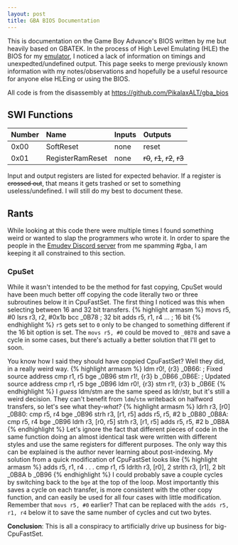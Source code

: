 ```yaml
---
layout: post
title: GBA BIOS Documentation
---
```


This is documentation on the Game Boy Advance's BIOS written by me but heavily based on GBATEK. In the process of High Level Emulating (HLE) the BIOS for my [emulator](https://github.com/KellanClark/ecnavdA-yoBemaG), I noticed a lack of information on timings and unexpedted/undefined output. This page seeks to merge previously known information with my notes/observations and hopefully be a useful resource for anyone else HLEing or using the BIOS.

All code is from the disassembly at https://github.com/PikalaxALT/gba_bios

## SWI Functions
Number | Name             | Inputs | Outputs                       
:----- | :--------------- | :----- | :-----------------------------
0x00   | SoftReset        | none   | reset                         
0x01   | RegisterRamReset | none   | ~~r0~~, ~~r1~~, ~~r2~~, ~~r3~~

Input and output registers are listed for expected behavior. If a register is ~~crossed out~~, that means it gets trashed or set to something useless/undefined. I will still do my best to document these.

## Rants
While looking at this code there were multiple times I found something weird or wanted to slap the programmers who wrote it. In order to spare the people in the [Emudev Discord server](https://discord.gg/dkmJAes) from me spamming #gba, I am keeping it all constrained to this section.

### CpuSet
While it wasn't intended to be the method for fast copying, CpuSet would have been much better off copying the code literally two or three subroutines below it in CpuFastSet. The first thing I noticed was this when selecting between 16 and 32 bit transfers.
{% highlight armasm %}
movs r5, #0
lsrs r3, r2, #0x1b
bcc _0B78 ; 32 bit
adds r5, r1, r4
... ; 16 bit
{% endhighlight %}
`r5` gets set to `0` only to be changed to something different if the 16 bit option is set. The `movs r5, #0` could be moved to `_0B78` and save a cycle in some cases, but there's actually a better solution that I'll get to soon.

You know how I said they should have coppied CpuFastSet? Well they did, in a really weird way.
{% highlight armasm %}
	ldm r0!, {r3}
_0B66: ; Fixed source address
  cmp r1, r5
	bge _0B96
	stm r1!, {r3}
	b _0B66
_0B6E: ; Updated source address
	cmp r1, r5
	bge _0B96
	ldm r0!, {r3}
	stm r1!, {r3}
	b _0B6E
{% endhighlight %}
I *guess* ldm/stm are the same speed as ldr/str, but it's still a weird decision. They can't benefit from `ldm`/`stm` writeback on halfword transfers, so let's see what they-*what?*
{% highlight armasm %}
	ldrh r3, [r0]
_0B80:
	cmp r5, r4
	bge _0B96
	strh r3, [r1, r5]
	adds r5, r5, #2
	b _0B80
_0B8A:
	cmp r5, r4
	bge _0B96
	ldrh r3, [r0, r5]
	strh r3, [r1, r5]
	adds r5, r5, #2
	b _0B8A
{% endhighlight %}
Let's ignore the fact that different pieces of code in the same function doing an almost identical task were written with different styles and use the same registers for different purposes. The only way this can be explained is the author never learning about post-indexing. My solution from a quick modification of CpuFastSet looks like
{% highlight armasm %}
    adds r5, r1, r4
. . .
    cmp r1, r5
    ldrlth r3, [r0], 2
    strlth r3, [r1], 2
    blt _0B8A
    b _0B96
{% endhighlight %}
I could probably save a couple cycles by switching back to the `bge` at the top of the loop. Most importantly this saves a cycle on each transfer, is more consistent with the other copy function, and can easily be used for all four cases with little modification. Remember that `movs r5, #0` earlier? That can be replaced with the `adds r5, r1, r4` below it to save the same number of cycles and cut two bytes.

**Conclusion**: This is all a conspiracy to artificially drive up business for big-CpuFastSet.
